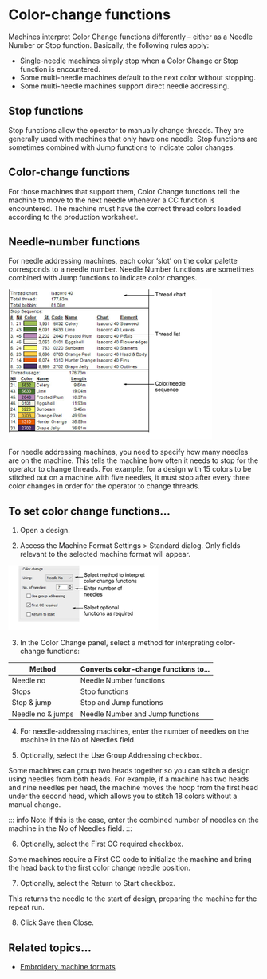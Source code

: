 # Color-change functions

Machines interpret Color Change functions differently – either as a Needle Number or Stop function. Basically, the following rules apply:

- Single-needle machines simply stop when a Color Change or Stop function is encountered.
- Some multi-needle machines default to the next color without stopping.
- Some multi-needle machines support direct needle addressing.

## Stop functions

Stop functions allow the operator to manually change threads. They are generally used with machines that only have one needle. Stop functions are sometimes combined with Jump functions to indicate color changes.

## Color-change functions

For those machines that support them, Color Change functions tell the machine to move to the next needle whenever a CC function is encountered. The machine must have the correct thread colors loaded according to the production worksheet.

## Needle-number functions

For needle addressing machines, each color ‘slot’ on the color palette corresponds to a needle number. Needle Number functions are sometimes combined with Jump functions to indicate color changes.

![PrintFullInfoCustomiseBlocksToPrint.png](assets/PrintFullInfoCustomiseBlocksToPrint.png)

For needle addressing machines, you need to specify how many needles are on the machine. This tells the machine how often it needs to stop for the operator to change threads. For example, for a design with 15 colors to be stitched out on a machine with five needles, it must stop after every three color changes in order for the operator to change threads.

## To set color change functions...

1. Open a design.

2. Access the Machine Format Settings > Standard dialog. Only fields relevant to the selected machine format will appear.

![machines00009.png](assets/machines00009.png)

3. In the Color Change panel, select a method for interpreting color-change functions:

| Method            | Converts color-change functions to... |
| ----------------- | ------------------------------------- |
| Needle no         | Needle Number functions               |
| Stops             | Stop functions                        |
| Stop & jump       | Stop and Jump functions               |
| Needle no & jumps | Needle Number and Jump functions      |

4. For needle-addressing machines, enter the number of needles on the machine in the No of Needles field.

5. Optionally, select the Use Group Addressing checkbox.

Some machines can group two heads together so you can stitch a design using needles from both heads. For example, if a machine has two heads and nine needles per head, the machine moves the hoop from the first head under the second head, which allows you to stitch 18 colors without a manual change.

::: info Note
If this is the case, enter the combined number of needles on the machine in the No of Needles field.
:::

6. Optionally, select the First CC required checkbox.

Some machines require a First CC code to initialize the machine and bring the head back to the first color change needle position.

7. Optionally, select the Return to Start checkbox.

This returns the needle to the start of design, preparing the machine for the repeat run.

8. Click Save then Close.

## Related topics...

- [Embroidery machine formats](../../Basics/basics/Embroidery_machine_formats)
